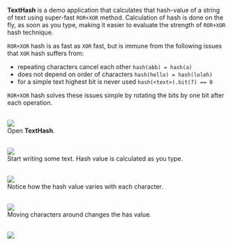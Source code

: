 **TextHash** is a demo application that calculates that hash-value of
a string of text using super-fast `ROR+XOR` method. Calculation of hash
is done on the fly, as soon as you type, making it easier to evaluate the
strength of `ROR+XOR` hash technique.

`ROR+XOR` hash is as fast as `XOR` fast, but is immune from the
following issues that `XOR` hash suffers from:
- repeating characters cancel each other `hash(abb) = hash(a)`
- does not depend on order of characters `hash(hello) = hash(loleh)`
- for a simple text highest bit is never used `hash(<text>).bit(7) == 0`

`ROR+XOR` hash solves these issues simple by rotating the bits by one bit
after each operation.
<br>
<br>


![](Results/00.png)<br>
Open **TextHash**. 
<br>
<br>

![](Results/01.png)<br>
Start writing some text. Hash value is calculated as you type.
<br>
<br>

![](Results/02.png)<br>
Notice how the hash value varies with each character.
<br>
<br>

![](Results/03.png)<br>
Moving characters around changes the has value.
<br>
<br>

![](https://ga-beacon.deno.dev/G-RC63DPBH3P:SH3Eq-NoQ9mwgYeHWxu7cw/github.com/nodef/text-hash.windows)
